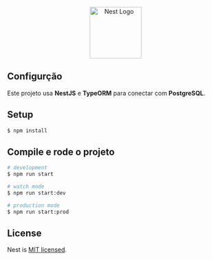 <p align="center">
  <a href="http://nestjs.com/" target="blank"><img src="https://nestjs.com/img/logo-small.svg" width="120" alt="Nest Logo" /></a>
</p>

## Configurção

Este projeto usa <b>NestJS</b> e <b>TypeORM</b> para conectar com <b>PostgreSQL</b>.

## Setup

```bash
$ npm install
```

## Compile e rode o projeto

```bash
# development
$ npm run start

# watch mode
$ npm run start:dev

# production mode
$ npm run start:prod
```

## License

Nest is [MIT licensed](https://github.com/nestjs/nest/blob/master/LICENSE).
